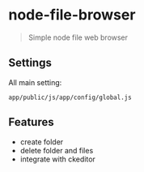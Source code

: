 node-file-browser
=================


> Simple node file web browser

## Settings

All main setting:
```shell
app/public/js/app/config/global.js
```

## Features
- create folder
- delete folder and files
- integrate with ckeditor
